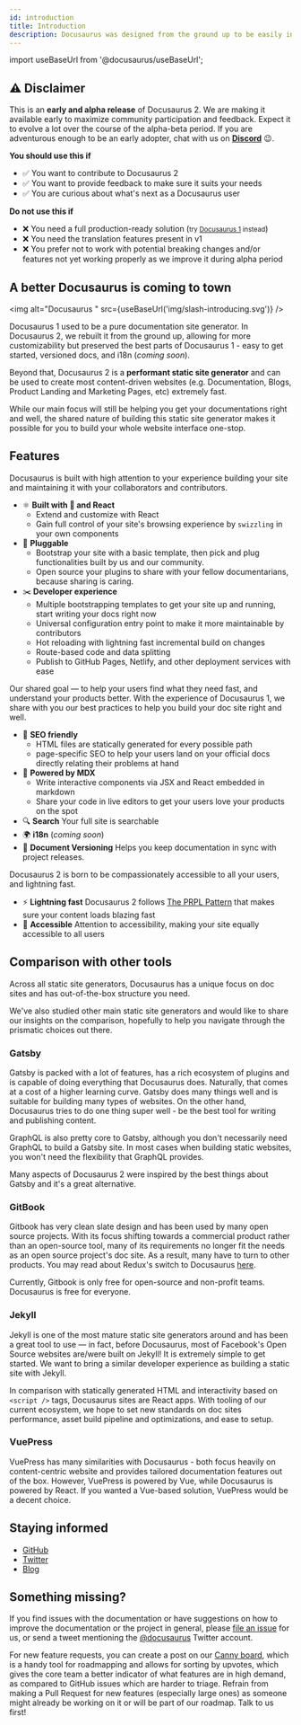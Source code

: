 ```yaml
---
id: introduction
title: Introduction
description: Docusaurus was designed from the ground up to be easily installed and used to get your website up and running quickly.
---
```


import useBaseUrl from '@docusaurus/useBaseUrl';

## :warning: Disclaimer

This is an **early and alpha release** of Docusaurus 2. We are making it available early to maximize community participation and feedback. Expect it to evolve a lot over the course of the alpha-beta period. If you are adventurous enough to be an early adopter, chat with us on [**Discord**](https://discordapp.com/invite/docusaurus) :wink:.

**You should use this if**

- :white_check_mark: You want to contribute to Docusaurus 2
- :white_check_mark: You want to provide feedback to make sure it suits your needs
- :white_check_mark: You are curious about what's next as a Docusaurus user

**Do not use this if**

- :x: You need a full production-ready solution (<small>try [Docusaurus 1](https://docusaurus.io/) instead</small>)
- :x: You need the translation features present in v1
- :x: You prefer not to work with potential breaking changes and/or features not yet working properly as we improve it during alpha period

## A better Docusaurus is coming to town

<img alt="Docusaurus " src={useBaseUrl('img/slash-introducing.svg')} />

Docusaurus 1 used to be a pure documentation site generator. In Docusaurus 2, we rebuilt it from the ground up, allowing for more customizability but preserved the best parts of Docusaurus 1 - easy to get started, versioned docs, and i18n (_coming soon_).

Beyond that, Docusaurus 2 is a **performant static site generator** and can be used to create most content-driven websites (e.g. Documentation, Blogs, Product Landing and Marketing Pages, etc) extremely fast.

While our main focus will still be helping you get your documentations right and well, the shared nature of building this static site generator makes it possible for you to build your whole website interface one-stop.

## Features

Docusaurus is built with high attention to your experience building your site and maintaining it with your collaborators and contributors.

- ⚛️ **Built with 💚 and React**
  - Extend and customize with React
  - Gain full control of your site's browsing experience by `swizzling` in your own components
- 🔌 **Pluggable**
  - Bootstrap your site with a basic template, then pick and plug functionalities built by us and our community.
  - Open source your plugins to share with your fellow documentarians, because sharing is caring.
- ✂️ **Developer experience**
  - Multiple bootstrapping templates to get your site up and running, start writing your docs right now
  - Universal configuration entry point to make it more maintainable by contributors
  - Hot reloading with lightning fast incremental build on changes
  - Route-based code and data splitting
  - Publish to GitHub Pages, Netlify, and other deployment services with ease

Our shared goal — to help your users find what they need fast, and understand your products better. With the experience of Docusaurus 1, we share with you our best practices to help you build your doc site right and well.

- 🎯 **SEO friendly**
  - HTML files are statically generated for every possible path
  - page-specific SEO to help your users land on your official docs directly relating their problems at hand
- 📝 **Powered by MDX**
  - Write interactive components via JSX and React embedded in markdown
  - Share your code in live editors to get your users love your products on the spot
- 🔍 **Search** Your full site is searchable
- 🌍 **i18n** (_coming soon_)
- 💾 **Document Versioning** Helps you keep documentation in sync with project releases.

Docusaurus 2 is born to be compassionately accessible to all your users, and lightning fast.

- ⚡️ **Lightning fast** Docusaurus 2 follows [The PRPL Pattern](https://developers.google.com/web/fundamentals/performance/prpl-pattern/) that makes sure your content loads blazing fast
- 🦖 **Accessible** Attention to accessibility, making your site equally accessible to all users

## Comparison with other tools

Across all static site generators, Docusaurus has a unique focus on doc sites and has out-of-the-box structure you need.

We've also studied other main static site generators and would like to share our insights on the comparison, hopefully to help you navigate through the prismatic choices out there.

### Gatsby

Gatsby is packed with a lot of features, has a rich ecosystem of plugins and is capable of doing everything that Docusaurus does. Naturally, that comes at a cost of a higher learning curve. Gatsby does many things well and is suitable for building many types of websites. On the other hand, Docusaurus tries to do one thing super well - be the best tool for writing and publishing content.

GraphQL is also pretty core to Gatsby, although you don't necessarily need GraphQL to build a Gatsby site. In most cases when building static websites, you won't need the flexibility that GraphQL provides.

Many aspects of Docusaurus 2 were inspired by the best things about Gatsby and it's a great alternative.

### GitBook

Gitbook has very clean slate design and has been used by many open source projects. With its focus shifting towards a commercial product rather than an open-source tool, many of its requirements no longer fit the needs as an open source project's doc site. As a result, many have to turn to other products. You may read about Redux's switch to Docusaurus [here](https://github.com/reduxjs/redux/issues/3161).

Currently, Gitbook is only free for open-source and non-profit teams. Docusaurus is free for everyone.

### Jekyll

Jekyll is one of the most mature static site generators around and has been a great tool to use — in fact, before Docusaurus, most of Facebook's Open Source websites are/were built on Jekyll! It is extremely simple to get started. We want to bring a similar developer experience as building a static site with Jekyll.

In comparison with statically generated HTML and interactivity based on `<script />` tags, Docusaurus sites are React apps. With tooling of our current ecosystem, we hope to set new standards on doc sites performance, asset build pipeline and optimizations, and ease to setup.

### VuePress

VuePress has many similarities with Docusaurus - both focus heavily on content-centric website and provides tailored documentation features out of the box. However, VuePress is powered by Vue, while Docusaurus is powered by React. If you wanted a Vue-based solution, VuePress would be a decent choice.

<!-- TODO: Add a Next.js comparison -->

## Staying informed

- [GitHub](https://github.com/facebook/docusaurus)
- [Twitter](https://twitter.com/docusaurus)
- [Blog](/blog)

## Something missing?

If you find issues with the documentation or have suggestions on how to improve the documentation or the project in general, please [file an issue](https://github.com/facebook/docusaurus) for us, or send a tweet mentioning the [@docusaurus](https://twitter.com/docusaurus) Twitter account.

For new feature requests, you can create a post on our [Canny board](/feedback), which is a handy tool for roadmapping and allows for sorting by upvotes, which gives the core team a better indicator of what features are in high demand, as compared to GitHub issues which are harder to triage. Refrain from making a Pull Request for new features (especially large ones) as someone might already be working on it or will be part of our roadmap. Talk to us first!
